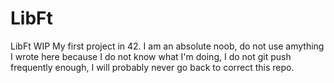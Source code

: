 # LibFt
LibFt WIP
My first project in 42. I am an absolute noob, do not use amything I wrote here because I do not know what I'm doing, I do not git push frequently enough, I will probably never go back to correct this repo.
